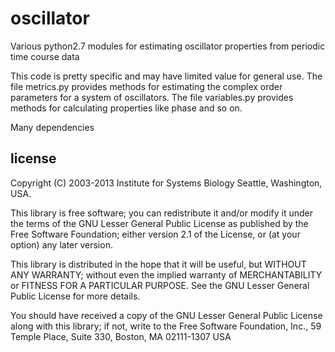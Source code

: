 oscillator
==========

Various python2.7 modules for estimating oscillator properties from periodic time course data


This code is pretty specific and may have limited value for general use.
The file metrics.py provides methods for estimating the complex order parameters
for a system of oscillators.  The file variables.py provides methods
for calculating properties like phase and so on.

Many dependencies 






license
----------------------
Copyright (C) 2003-2013 Institute for Systems Biology
		     Seattle, Washington, USA.

This library is free software; you can redistribute it and/or
modify it under the terms of the GNU Lesser General Public
License as published by the Free Software Foundation; either
version 2.1 of the License, or (at your option) any later version.

This library is distributed in the hope that it will be useful,
but WITHOUT ANY WARRANTY; without even the implied warranty of
MERCHANTABILITY or FITNESS FOR A PARTICULAR PURPOSE.  See the GNU
Lesser General Public License for more details.

You should have received a copy of the GNU Lesser General Public
License along with this library; if not, write to the Free Software
Foundation, Inc., 59 Temple Place, Suite 330, Boston, MA 02111-1307  USA

